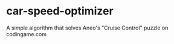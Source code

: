 # car-speed-optimizer
A simple algorithm that solves Aneo's "Cruise Control" puzzle on codingame.com
